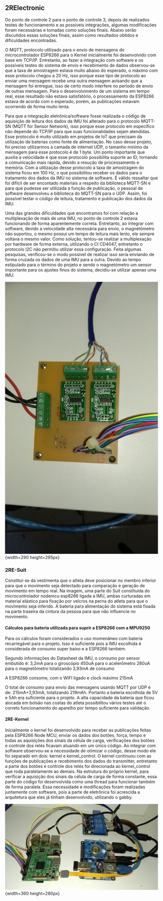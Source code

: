 ## 2RElectronic

Do ponto de controle 2 para o ponto de controle 3, depois de realizados testes de funcionamento e as possíveis integrações, algumas modificações foram necessárias e tomadas como soluções finais. Abaixo serão discutidos essas soluções finais, assim como resultados obtidos e dificuldades encontradas.

O MQTT, protocolo utilizado para o envio de mensagens do microcontrolador ESP8266 para o Kernel inicialmente foi desenvolvido 
com base em TCP/IP. Entretanto, ao fazer a integração com software e os possíveis testes do sistema de envio e recebimento de dados observou-se que a taxa de amostragem estava muito abaixo do esperado, o máximo com esse protocolo chegou a 20 Hz, isso porque esse tipo de protocolo ao enviar uma mensagem recebe uma outra mensagem avisando que a mensagem foi entregue, isso de certo modo interfere no período de envio de outras mensagem. Para o desenvolvimento de um sistema em tempo real, esse resultado não estava satisfatório, o processamento da ESP8266 estava de acordo com o esperado, porém, as publicações estavam ocorrendo de forma muito lenta. 

Para que a integração eletrônica/software fosse realizada o código de aquisição de leitura dos dados da IMU foi alterado para o 
protocolo MQTT-SN (MQTT for Sensor Network), isso porque esse protocolo em específico não depende do TCP/IP para que suas funcionalidades sejam atendidas. Esse protocolo é muito utilizado em projetos de IoT que precisam da utilização de baterias como fonte de alimentação. No caso desse projeto, foi preciso utilizarmos a camada de internet UDP, o tamanho mínimo da mensagem para esse protocolo é de 1 byte. Um ponto importante que auxilia a velocidade é que esse protocolo possibilita suporte ao ID, tornando a comunicação mais rápida, devido a resução de processamento e memória. Com a utilização desse protocolo  a taxa de amostragem do sistema ficou em 100 Hz, o que possibilitou receber os dados para o tratamento dos dados da IMU no sistema de software. É válido ressaltar que foi difícil de ser encontado materiais a respeito da biblioteca MQTT-SN e para que pudesse ser utilizada a função de publicação, o pessoal de software desenvolveu a biblioteca do MQTT-SN para o UDP. Assim, foi possível testar o código de leitura, tratamento e publicação dos dados da IMU.

Uma das grandes dificuldades que encontramos foi com relação a multiplexação  de mais de uma IMU, no ponto de controle 2 estava funcionando de forma aparentemente correta. Entretanto, ao integrar com software, devido a velocidade alta necessária para envio, o magnetômetro não suportou, o mesmo possui um tempo de leitura mais lento, ele sempre voltava o mesmo valor. Como solução, tentou-se realizar a multiplexação por hardware de forma externa, utilizando o CI CD4047, entretanto o protocolo I2C não permitiu utilizar essa configuração. Feita algumas pesquisas, verificou-se o modo possível de realizar isso seria enviando de forma cruzada os dados de uma IMU para a outra. Devido ao tempo estipulado para o término do projeto e sendo o magnetómetro um sensor importante para os ajustes finos do sistema, decidiu-se utilizar apenas uma IMU.

![Integração da célula de carga na estrutura](imagens/placa_2re.jpeg){width=290 height=295px}

### 2RE-Suit

Constitui-se da vestimenta que o atleta deve  posicionar no membro inferior para que o movimento seja detectado para comparação e geração de movimento em tempo real. Na imagem, uma parte do Suit constituída do microcontrolador nodemcu  esp8266 ligada a IMU, ambas curturadas em material elástico para fixação por velcros na perna do atleta para que o movimento seja inferido. A bateria para alimentação do sistema está fixada na parte traseira da cintura da pessoa para que não influencie no movimento.

#### Cálculos para bateria utilizada para suprir a ESP8266 com a MPU9250
Para os cálculos foram considerados o uso momenâneo com bateria recarregável para o projeto. 
Isso é suficiente pois a IMU escolhida é considerada de consumo super baixo e a ESP8266 também.

Segundo informações do Datasheet da IMU, o consumo por sensor embutido é:
3,2mA para o giroscópio
450uA para o acelerômetro
280uA para o magnetômetro
totalizando 3,93mA de consumo

A ESP8266 consome, com o WIFI ligado e clock máximo 215mA

O total de consumo para envio das mensagens usando MQTT por UDP é de:
215mA+3,93mA, totalizando 219mAh. Portanto a bateria escolhida de 5V e 5Ah era suficiente para o projeto.
A alta capacidade da bateria que ficou alocada em bolsão nas costas do atleta possibilitou vários testes até o correto funcionamento do aparelho por tempo suficiente para validação.

#### 2RE-Kernel

Inicialmente o kernel foi desenvolvido para receber as publicações feitas pela ESP8266 Node MCU, enviar os dados dos botões, força, tempo e todas as aquisições dos sinais da célula de carga, verificações dos botões e controle dos relés ficavam atuando em um único código. Ao integrar com software observou-se a necessidade de otimizar o código, desse modo ele foi separado em dois: kernel e kernel_control. O kernel continuou com as funções de publicações e recebimento dos dados do transmitter, entretanto a parte dos botões e controle dos relés foi direcionada ao kernel_control que roda paralelamente ao demais. Na estrutura do próprio kernel, para verificar a aquisição dos sinais da célula de carga de forma constante, essa parte do código foi desenvolvida como uma thread para funcionar também de forma paralela. Essa necessidade e modificações foram realizadas juntamente com software, pois a parte de eletrônica foi acrescida a arquitetura que eles já tinham desenvolvido, utilizando o gabby. 

![Integração eletronica kernel](imagens/int_2re_2sw.jpeg){width=360 height=280px}
